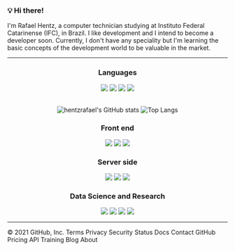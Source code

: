 
### 💡 Hi there!
I'm Rafael Hentz, a computer technician studying at Instituto Federal Catarinense (IFC), in Brazil. I like development and I intend to become a developer soon.
Currently, I don't have any speciality but I'm learning the basic concepts of the development world to be valuable in the market.

<hr>

<div>
  <div align='center'>
    <h3>Languages</h3>
    <img src=https://img.shields.io/badge/Python-FFD43B?style=for-the-badge&logo=python&logoColor=darkgreen />
    <img src=https://img.shields.io/badge/JavaScript-F7DF1E?style=for-the-badge&logo=javascript&logoColor=black />
    <img src=https://img.shields.io/badge/TypeScript-007ACC?style=for-the-badge&logo=typescript&logoColor=white />
    <img src=https://img.shields.io/badge/R-276DC3?style=for-the-badge&logo=r&logoColor=white />
  </div>
  
  <br>
  <div align='center'>
              
  ![hentzrafael's GitHub stats](https://github-readme-stats.vercel.app/api?username=hentzrafael&hide=contribs,issues&count_private=true&show_icons=true&theme=react)
  ![Top Langs](https://github-readme-stats.vercel.app/api/top-langs/?username=hentzrafael&layout=compact&theme=react&hide=Tcl)
       
  </div>
  
  <div align='center'>
    <h3>Front end</h3>
    <img src=https://img.shields.io/badge/Flutter-blue?style=for-the-badge&logo=flutter&logoColor=white />
    <img src=https://img.shields.io/badge/React-20232A?style=for-the-badge&logo=react&logoColor=61DAFB />
    <img src=https://img.shields.io/badge/Figma-F24E1E?style=for-the-badge&logo=figma&logoColor=white />
  </div>
</div>
  
  
  <div align='center'>
    <h3>Server side </h3>
      <img src=https://img.shields.io/badge/Flask-000000?style=for-the-badge&logo=flask&logoColor=white />
      <img src=https://img.shields.io/badge/SQLite-07405E?style=for-the-badge&logo=sqlite&logoColor=white />
      <img src=https://img.shields.io/badge/Insomnia-5849be?style=for-the-badge&logo=Insomnia&logoColor=white />
  </div>
  
<div align='center'>
  <h3>Data Science and Research</h3>
  <img src=https://img.shields.io/badge/Jupyter-F37626.svg?&style=for-the-badge&logo=Jupyter&logoColor=white />
  <img src=https://img.shields.io/badge/scikit_learn-F7931E?style=for-the-badge&logo=scikit-learn&logoColor=white />
  <img src=https://img.shields.io/badge/Shell_Script-121011?style=for-the-badge&logo=gnu-bash&logoColor=white />
  <img src=https://img.shields.io/badge/Linux-121011?style=for-the-badge&logo=ubuntu&logoColor=white />
</div>
<hr>
© 2021 GitHub, Inc.
Terms
Privacy
Security
Status
Docs
Contact GitHub
Pricing
API
Training
Blog
About


